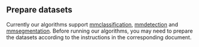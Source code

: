 ## Prepare datasets

Currently our algorithms support [mmclassification](https://mmclassification.readthedocs.io/en/latest/),
[mmdetection](https://mmdetection.readthedocs.io/en/latest/) and
[mmsegmentation](https://mmsegmentation.readthedocs.io/en/latest/).
Before running our algorithms, you may need to prepare the datasets according
to the instructions in the corresponding document.
